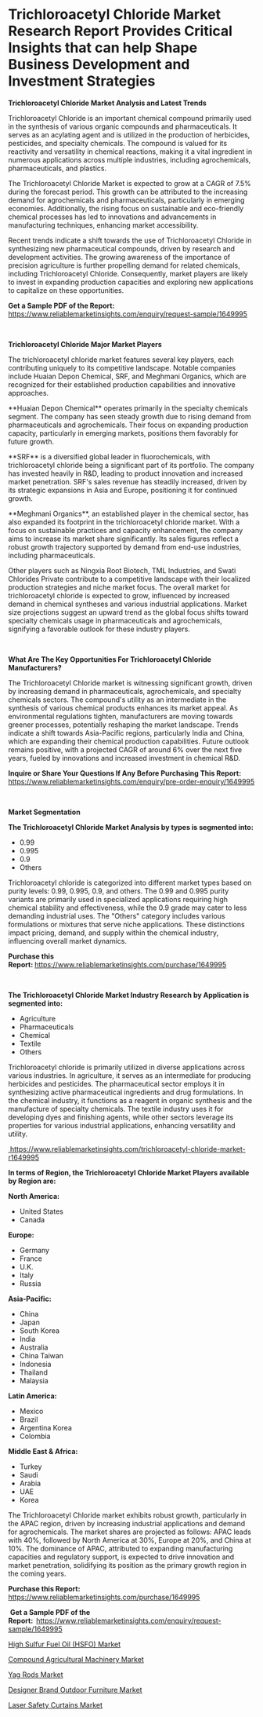<p><h1>Trichloroacetyl Chloride Market Research Report Provides Critical Insights that can help Shape Business Development and Investment Strategies</h1></p><p><strong>Trichloroacetyl Chloride Market Analysis and Latest Trends</strong></p>
<p><p>Trichloroacetyl Chloride is an important chemical compound primarily used in the synthesis of various organic compounds and pharmaceuticals. It serves as an acylating agent and is utilized in the production of herbicides, pesticides, and specialty chemicals. The compound is valued for its reactivity and versatility in chemical reactions, making it a vital ingredient in numerous applications across multiple industries, including agrochemicals, pharmaceuticals, and plastics.</p><p>The Trichloroacetyl Chloride Market is expected to grow at a CAGR of 7.5% during the forecast period. This growth can be attributed to the increasing demand for agrochemicals and pharmaceuticals, particularly in emerging economies. Additionally, the rising focus on sustainable and eco-friendly chemical processes has led to innovations and advancements in manufacturing techniques, enhancing market accessibility.</p><p>Recent trends indicate a shift towards the use of Trichloroacetyl Chloride in synthesizing new pharmaceutical compounds, driven by research and development activities. The growing awareness of the importance of precision agriculture is further propelling demand for related chemicals, including Trichloroacetyl Chloride. Consequently, market players are likely to invest in expanding production capacities and exploring new applications to capitalize on these opportunities.</p></p>
<p><strong>Get a Sample PDF of the Report:&nbsp;</strong> <a href="https://www.reliablemarketinsights.com/enquiry/request-sample/1649995?utm_campaign=2013&utm_medium=2&utm_source=Github&utm_content=ia&utm_term=30012025&utm_id=trichloroacetyl-chloride">https://www.reliablemarketinsights.com/enquiry/request-sample/1649995</a></p>
<p>&nbsp;</p>
<p><strong>Trichloroacetyl Chloride Major Market Players</strong></p>
<p><p>The trichloroacetyl chloride market features several key players, each contributing uniquely to its competitive landscape. Notable companies include Huaian Depon Chemical, SRF, and Meghmani Organics, which are recognized for their established production capabilities and innovative approaches.</p><p>**Huaian Depon Chemical** operates primarily in the specialty chemicals segment. The company has seen steady growth due to rising demand from pharmaceuticals and agrochemicals. Their focus on expanding production capacity, particularly in emerging markets, positions them favorably for future growth.</p><p>**SRF** is a diversified global leader in fluorochemicals, with trichloroacetyl chloride being a significant part of its portfolio. The company has invested heavily in R&D, leading to product innovation and increased market penetration. SRF's sales revenue has steadily increased, driven by its strategic expansions in Asia and Europe, positioning it for continued growth.</p><p>**Meghmani Organics**, an established player in the chemical sector, has also expanded its footprint in the trichloroacetyl chloride market. With a focus on sustainable practices and capacity enhancement, the company aims to increase its market share significantly. Its sales figures reflect a robust growth trajectory supported by demand from end-use industries, including pharmaceuticals.</p><p>Other players such as Ningxia Root Biotech, TML Industries, and Swati Chlorides Private contribute to a competitive landscape with their localized production strategies and niche market focus. The overall market for trichloroacetyl chloride is expected to grow, influenced by increased demand in chemical syntheses and various industrial applications. Market size projections suggest an upward trend as the global focus shifts toward specialty chemicals usage in pharmaceuticals and agrochemicals, signifying a favorable outlook for these industry players.</p></p>
<p>&nbsp;</p>
<p><strong>What Are The Key Opportunities For Trichloroacetyl Chloride Manufacturers?</strong></p>
<p><p>The Trichloroacetyl Chloride market is witnessing significant growth, driven by increasing demand in pharmaceuticals, agrochemicals, and specialty chemicals sectors. The compound's utility as an intermediate in the synthesis of various chemical products enhances its market appeal. As environmental regulations tighten, manufacturers are moving towards greener processes, potentially reshaping the market landscape. Trends indicate a shift towards Asia-Pacific regions, particularly India and China, which are expanding their chemical production capabilities. Future outlook remains positive, with a projected CAGR of around 6% over the next five years, fueled by innovations and increased investment in chemical R&D.</p></p>
<p><strong>Inquire or Share Your Questions If Any Before Purchasing This Report:</strong> <a href="https://www.reliablemarketinsights.com/enquiry/pre-order-enquiry/1649995?utm_campaign=2013&utm_medium=2&utm_source=Github&utm_content=ia&utm_term=30012025&utm_id=trichloroacetyl-chloride">https://www.reliablemarketinsights.com/enquiry/pre-order-enquiry/1649995</a></p>
<p>&nbsp;</p>
<p><strong>Market Segmentation</strong></p>
<p><strong>The Trichloroacetyl Chloride Market Analysis by types is segmented into:</strong></p>
<p><ul><li>0.99</li><li>0.995</li><li>0.9</li><li>Others</li></ul></p>
<p><p>Trichloroacetyl chloride is categorized into different market types based on purity levels: 0.99, 0.995, 0.9, and others. The 0.99 and 0.995 purity variants are primarily used in specialized applications requiring high chemical stability and effectiveness, while the 0.9 grade may cater to less demanding industrial uses. The "Others" category includes various formulations or mixtures that serve niche applications. These distinctions impact pricing, demand, and supply within the chemical industry, influencing overall market dynamics.</p></p>
<p><strong>Purchase this Report:&nbsp;</strong><a href="https://www.reliablemarketinsights.com/purchase/1649995?utm_campaign=2013&utm_medium=2&utm_source=Github&utm_content=ia&utm_term=30012025&utm_id=trichloroacetyl-chloride">https://www.reliablemarketinsights.com/purchase/1649995</a></p>
<p>&nbsp;</p>
<p><strong>The Trichloroacetyl Chloride Market Industry Research by Application is segmented into:</strong></p>
<p><ul><li>Agriculture</li><li>Pharmaceuticals</li><li>Chemical</li><li>Textile</li><li>Others</li></ul></p>
<p><p>Trichloroacetyl chloride is primarily utilized in diverse applications across various industries. In agriculture, it serves as an intermediate for producing herbicides and pesticides. The pharmaceutical sector employs it in synthesizing active pharmaceutical ingredients and drug formulations. In the chemical industry, it functions as a reagent in organic synthesis and the manufacture of specialty chemicals. The textile industry uses it for developing dyes and finishing agents, while other sectors leverage its properties for various industrial applications, enhancing versatility and utility.</p></p>
<p><a href="https://www.reliablemarketinsights.com/trichloroacetyl-chloride-market-r1649995?utm_campaign=2013&utm_medium=2&utm_source=Github&utm_content=ia&utm_term=30012025&utm_id=trichloroacetyl-chloride">&nbsp;https://www.reliablemarketinsights.com/trichloroacetyl-chloride-market-r1649995</a></p>
<p><strong>In terms of Region, the Trichloroacetyl Chloride Market Players available by Region are:</strong></p>
<p>
    <p> <strong> North America: </strong>
        <ul>
            <li>United States</li>
            <li>Canada</li>
        </ul>
        </p> 
    <p> <strong> Europe: </strong>
        <ul>
            <li>Germany</li>
            <li>France</li>
            <li>U.K.</li>
            <li>Italy</li>
            <li>Russia</li>
        </ul>
        </p> 
    <p> <strong> Asia-Pacific: </strong>
        <ul>
            <li>China</li>
            <li>Japan</li>
            <li>South Korea</li>
            <li>India</li>
            <li>Australia</li>
            <li>China Taiwan</li>
            <li>Indonesia</li>
            <li>Thailand</li>
            <li>Malaysia</li>
        </ul>
        </p> 
    <p> <strong> Latin America: </strong>
        <ul>
            <li>Mexico</li>
            <li>Brazil</li>
            <li>Argentina Korea</li>
            <li>Colombia</li>
        </ul>
        </p> 
    <p> <strong> Middle East & Africa: </strong>
        <ul>
            <li>Turkey</li>
            <li>Saudi</li>
            <li>Arabia</li>
            <li>UAE</li>
            <li>Korea</li>
        </ul>
    </p>
    </p>
<p><p>The Trichloroacetyl Chloride market exhibits robust growth, particularly in the APAC region, driven by increasing industrial applications and demand for agrochemicals. The market shares are projected as follows: APAC leads with 40%, followed by North America at 30%, Europe at 20%, and China at 10%. The dominance of APAC, attributed to expanding manufacturing capacities and regulatory support, is expected to drive innovation and market penetration, solidifying its position as the primary growth region in the coming years.</p></p>
<p><strong>Purchase this Report: </strong><a href="https://www.reliablemarketinsights.com/purchase/1649995?utm_campaign=2013&utm_medium=2&utm_source=Github&utm_content=ia&utm_term=30012025&utm_id=trichloroacetyl-chloride">https://www.reliablemarketinsights.com/purchase/1649995</a></p>
<p>&nbsp;<strong>Get a Sample PDF of the Report:&nbsp;&nbsp;</strong><a href="https://www.reliablemarketinsights.com/enquiry/request-sample/1649995?utm_campaign=2013&utm_medium=2&utm_source=Github&utm_content=ia&utm_term=30012025&utm_id=trichloroacetyl-chloride">https://www.reliablemarketinsights.com/enquiry/request-sample/1649995</a></p>
<p><strong></strong></p>
<p><p><a href="https://www.linkedin.com/pulse/strategic-analysis-high-sulfur-fuel-oil-hsfo-market-2025-2032-bbhjc?utm_campaign=2013&utm_medium=2&utm_source=Github&utm_content=ia&utm_term=30012025&utm_id=trichloroacetyl-chloride">High Sulfur Fuel Oil (HSFO) Market</a></p><p><a href="https://www.linkedin.com/pulse/industry-projections-global-compound-agricultural-machinery-hjg5f?utm_campaign=2013&utm_medium=2&utm_source=Github&utm_content=ia&utm_term=30012025&utm_id=trichloroacetyl-chloride">Compound Agricultural Machinery Market</a></p><p><a href="https://github.com/domoniqueluoma76/Market-Research-Report-List-1/blob/main/yag-rods-market.md?utm_campaign=2013&utm_medium=2&utm_source=Github&utm_content=ia&utm_term=30012025&utm_id=trichloroacetyl-chloride">Yag Rods Market</a></p><p><a href="https://www.linkedin.com/pulse/global-designer-brand-outdoor-furniture-111-cagr-forecast-2025-rqxge?utm_campaign=2013&utm_medium=2&utm_source=Github&utm_content=ia&utm_term=30012025&utm_id=trichloroacetyl-chloride">Designer Brand Outdoor Furniture Market</a></p><p><a href="https://github.com/leopardmicheal7019/Market-Research-Report-List-1/blob/main/laser-safety-curtains-market.md?utm_campaign=2013&utm_medium=2&utm_source=Github&utm_content=ia&utm_term=30012025&utm_id=trichloroacetyl-chloride">Laser Safety Curtains Market</a></p></p>
